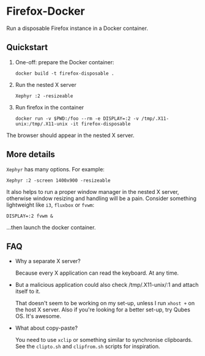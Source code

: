 Firefox-Docker
==============

Run a disposable Firefox instance in a Docker container.

Quickstart
----------

 1. One-off: prepare the Docker container:

        docker build -t firefox-disposable .

 2. Run the nested X server

        Xephyr :2 -resizeable

 3. Run firefox in the container

        docker run -v $PWD:/foo --rm -e DISPLAY=:2 -v /tmp/.X11-unix:/tmp/.X11-unix -it firefox-disposable

The browser should appear in the nested X server.

More details
------------

`Xephyr` has many options. For example:

    Xephyr :2 -screen 1400x900 -resizeable

It also helps to run a proper window manager in the nested X server, otherwise window resizing and handling will be a pain. Consider something lightweight like `i3`, `fluxbox` or `fvwm`:

    DISPLAY=:2 fvwm &

...then launch the docker container.

FAQ
---

 * Why a separate X server?

   Because every X application can read the keyboard. At any time.

 * But a malicious application could also check /tmp/.X11-unix/:1 and
   attach itself to it.

   That doesn't seem to be working on my set-up, unless I run `xhost +`
   on the host X server. Also if you're looking for a better set-up, try
   Qubes OS. It's awesome.

 * What about copy-paste?

   You need to use `xclip` or something similar to synchronise
   clipboards. See the `clipto.sh` and `clipfrom.sh` scripts for
   inspiration.
